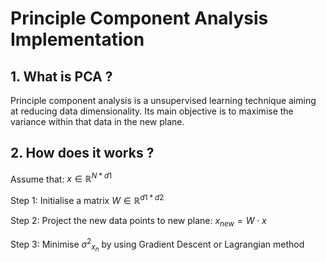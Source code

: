 # Principle Component Analysis Implementation

## 1. What is PCA ?
Principle component analysis is a unsupervised learning technique aiming at reducing data dimensionality. Its main objective is to maximise the variance within that data in the new plane.

## 2. How does it works ?
Assume that: $x \in \mathbb{R}^{N*d1}$

Step 1: Initialise a matrix $W \in \mathbb{R}^{d1*d2}$

Step 2: Project the new data points to new plane: $x_{new} = W \cdot x$

Step 3: Minimise ${\sigma^2}_{x_n}$ by using Gradient Descent or Lagrangian method
